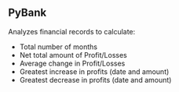 ## PyBank

Analyzes financial records to calculate:
- Total number of months
- Net total amount of Profit/Losses
- Average change in Profit/Losses
- Greatest increase in profits (date and amount)
- Greatest decrease in profits (date and amount)
